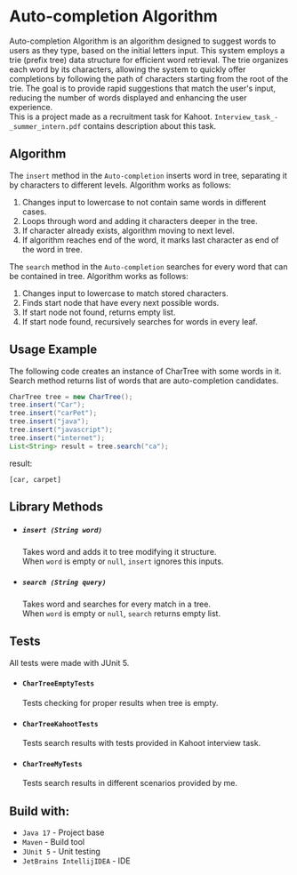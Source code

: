 # Auto-completion Algorithm 
Auto-completion Algorithm is an algorithm designed to suggest words to users as they type, based on the initial letters input. This system employs a trie (prefix tree) data structure for efficient word retrieval. The trie organizes each word by its characters, allowing the system to quickly offer completions by following the path of 
characters starting from the root of the trie. The goal is to provide rapid suggestions that match the user's input, reducing the number of words displayed and enhancing the user experience.\
This is a project made as a recruitment task for Kahoot. `Interview_task_-_summer_intern.pdf` contains description about this task.
## Algorithm
The `insert` method in the `Auto-completion` inserts word in tree, separating it by characters to different levels. Algorithm works as follows:
1. Changes input to lowercase to not contain same words in different cases.
2. Loops through word and adding it characters deeper in the tree.
3. If character already exists, algorithm moving to next level.
4. If algorithm reaches end of the word, it marks last character as end of the word in tree.

The `search` method in the `Auto-completion` searches for every word that can be contained in tree. Algorithm works as follows:
1. Changes input to lowercase to match stored characters.
2. Finds start node that have every next possible words.
3. If start node not found, returns empty list.
4. If start node found, recursively searches for words in every leaf.
## Usage Example
The following code creates an instance of CharTree with some words in it. Search method returns list of words that are auto-completion candidates.
```java
CharTree tree = new CharTree();
tree.insert("Car");
tree.insert("carPet");
tree.insert("java");
tree.insert("javascript");
tree.insert("internet");
List<String> result = tree.search("ca");
```
result:
```
[car, carpet]
```
## Library Methods
 - ##### `insert (String word)`
   Takes word and adds it to tree modifying it structure.\
   When `word` is empty or `null`, `insert` ignores this inputs.
 - ##### `search (String query)`
   Takes word and searches for every match in a tree.\
   When `word` is empty or `null`, `search` returns empty list.
## Tests
All tests were made with JUnit 5.
 - #### `CharTreeEmptyTests`
   Tests checking for proper results when tree is empty.
 - #### `CharTreeKahootTests`
   Tests search results with tests provided in Kahoot interview task.
 - #### `CharTreeMyTests`
   Tests search results in different scenarios provided by me.
## Build with:
- `Java 17` - Project base
- `Maven` - Build tool
- `JUnit 5` - Unit testing
- `JetBrains IntellijIDEA` - IDE
